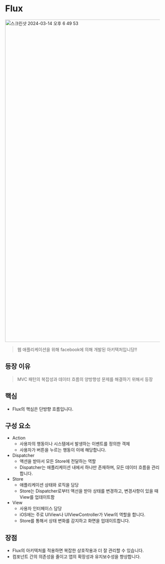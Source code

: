 # Flux

<img width="1051" alt="스크린샷 2024-03-14 오후 6 49 53" src="https://github.com/jjunhaa0211/ADPattern-Swift/assets/102890390/1b5489d7-a96d-4bfc-bdbb-963bdd626f35">

> 웹 애플리케이션을 위해 facebook에 의해 개발된 아키텍처입니당!!
> 

## 등장 이유

> MVC 패턴의 복잡성과 데이터 흐름의 양방향성 문제를 해결하기 위해서 등장
> 

## 핵심

- Flux의 핵심은 단방향 흐름입니다.

## 구성 요소

- Action
    - 사용자의 행동이나 시스템에서 발생하는 이벤트를 정의한 객체
    - 사용자가 버튼을 누르는 행동이 이에 해당합니다.
- Dispatcher
    - 액션을 받아서 모든 Store에 전달하는 역할
    - Dispatcher는 애플리케이션 내에서 하나만 존재하며, 모든 데이터 흐름을 관리합니다.
- Store
    - 애플리케이션 상태와 로직을 담당
    - Store는 Dispatcher로부터 액선을 받아 상태를 변경하고, 변경사항이 있을 때 View를 업데이트함
- View
    - 사용자 인터페이스 담당
    - iOS에는 주로 UIView나 UIViewController가 View의 역할을 합니다.
    - Store를 통해서 상태 변화를 감지하고 화면을 업데이트합니다.

## 장점

- Flux의 아키텍처를 적용하면 복잡한 상호작용과 더 잘 관리할 수 있습니다.
- 컴포넌트 간의 의존성을 줄이고 앱의 확장성과 유지보수성을 향상합니다.
